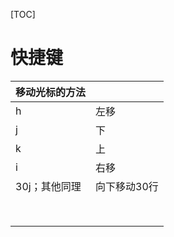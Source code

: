 [TOC]



# 快捷键



| 移动光标的方法 |              |
| -------------- | ------------ |
| h              | 左移         |
| j              | 下           |
| k              | 上           |
| i              | 右移         |
| 30j；其他同理  | 向下移动30行 |
|                |              |
|                |              |
|                |              |
|                |              |
|                |              |
|                |              |
|                |              |
|                |              |

